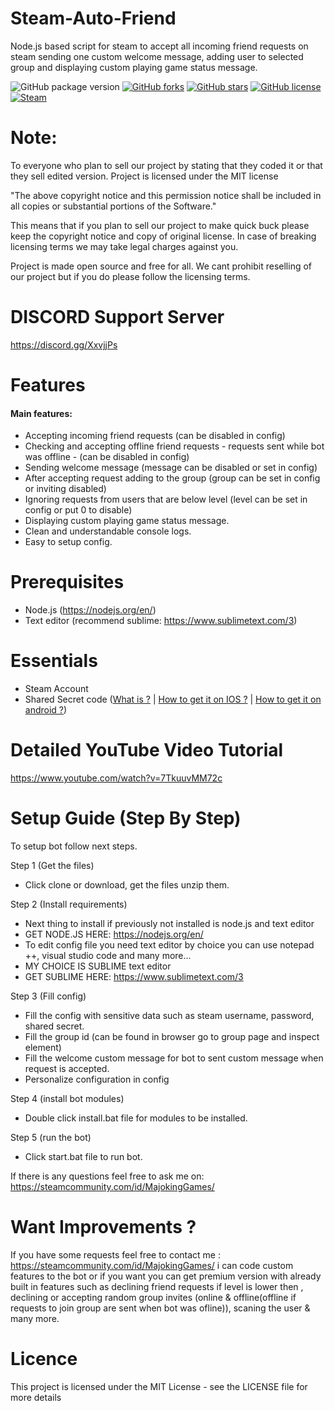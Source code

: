 # Steam-Auto-Friend
Node.js based script for steam to accept all incoming friend requests on steam sending one custom welcome message, adding user to selected group and displaying custom playing game status message.

![GitHub package version](https://img.shields.io/github/package-json/v/Refloow/Steam-Auto-Friend.svg)
[![GitHub forks](https://img.shields.io/github/forks/Refloow/Steam-Auto-Friend.svg?style=plastic)](https://github.com/Refloow/Steam-Auto-Friend/network)
[![GitHub stars](https://img.shields.io/github/stars/Refloow/Steam-Auto-Friend.svg?style=plastic)](https://github.com/Refloow/Steam-Auto-Friend/stargazers)
[![GitHub license](https://img.shields.io/badge/license-MIT-blue.svg?style=plastic)](https://raw.githubusercontent.com/Refloow/Steam-Auto-Friend/master/LICENSE)
[![Steam](https://img.shields.io/badge/steam-donate-yellow.svg)](https://steamcommunity.com/tradeoffer/new/?partner=392773011&token=CncehZti)

# Note:
To everyone who plan to sell our project by stating that they coded it or that they sell edited version. Project is licensed under the MIT license

"The above copyright notice and this permission notice shall be included in all
copies or substantial portions of the Software."

This means that if you plan to sell our project to make quick buck please keep the copyright notice and copy of original license. In case of breaking licensing terms we may take legal charges against you.

Project is made open source and free for all. We cant prohibit reselling of our project but if you do please follow the licensing terms.

# DISCORD Support Server

https://discord.gg/XxvjjPs

# Features

#### Main features: 

- Accepting incoming friend requests (can be disabled in config)
- Checking and accepting offline friend requests - requests sent while bot was offline - (can be disabled in config)
- Sending welcome message (message can be disabled or set in config)
- After accepting request adding to the group (group can be set in config or inviting disabled)
- Ignoring requests from users that are below <x> level (level can be set in config or put 0 to disable)
- Displaying custom playing game status message.
- Clean and understandable console logs.
- Easy to setup config.

# Prerequisites
- Node.js (https://nodejs.org/en/)
- Text editor (recommend sublime: https://www.sublimetext.com/3)

# Essentials
- Steam Account
- Shared Secret code ([What is ?](https://searchsecurity.techtarget.com/definition/shared-secret) | [How to get it on IOS ?](https://forums.backpack.tf/topic/45995-guide-how-to-get-your-shared-secret-from-ios-device-steam-mobile/) | [How to get it on android ?](https://forums.backpack.tf/topic/46354-guide-how-to-find-the-steam-identity_secret-on-an-android-phone/))

# Detailed YouTube Video Tutorial

https://www.youtube.com/watch?v=7TkuuvMM72c

# Setup Guide (Step By Step)

To setup bot follow next steps.

Step 1 (Get the files)
- Click clone or download, get the files unzip them. 

Step 2 (Install requirements)
- Next thing to install if previously not installed is node.js and text editor
- GET NODE.JS HERE: https://nodejs.org/en/
- To edit config file you need text editor by choice you can use notepad ++, visual studio code and many more...
- MY CHOICE IS SUBLIME text editor
- GET SUBLIME HERE: https://www.sublimetext.com/3

Step 3 (Fill config)
- Fill the config with sensitive data such as steam username, password, shared secret.
- Fill the group id (can be found in browser go to group page and inspect element)
- Fill the welcome custom message for bot to sent custom message when request is accepted.
- Personalize configuration in config

Step 4 (install bot modules)
- Double click install.bat file for modules to be installed.

Step 5 (run the bot)
- Click start.bat file to run bot.

If there is any questions feel free to ask me on: https://steamcommunity.com/id/MajokingGames/

# Want Improvements ?

If you have some requests feel free to contact me : https://steamcommunity.com/id/MajokingGames/ i can code custom features to the bot or if you want you can get premium version with already built in features such as declining friend requests if level is lower then <x>, declining or accepting random group invites (online & offline(offline if requests to join group are sent when bot was ofline)), scaning the user & many more.

# Licence

This project is licensed under the MIT License - see the LICENSE file for more details
